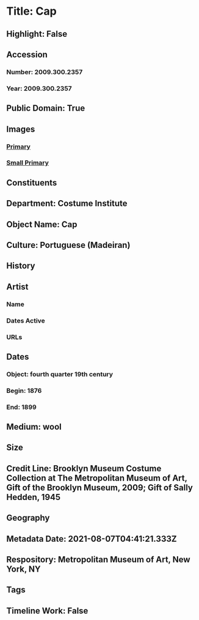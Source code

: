 # Title: Cap
## Highlight: False
## Accession
### Number: 2009.300.2357
### Year: 2009.300.2357
## Public Domain: True
## Images
### [Primary](https://images.metmuseum.org/CRDImages/ci/original/45.56.1_CP4.jpg)
### [Small Primary](https://images.metmuseum.org/CRDImages/ci/web-large/45.56.1_CP4.jpg)
## Constituents
## Department: Costume Institute
## Object Name: Cap
## Culture: Portuguese (Madeiran)
## History
## Artist
### Name
### Dates Active
### URLs
## Dates
### Object: fourth quarter 19th century
### Begin: 1876
### End: 1899
## Medium: wool
## Size
## Credit Line: Brooklyn Museum Costume Collection at The Metropolitan Museum of Art, Gift of the Brooklyn Museum, 2009; Gift of Sally Hedden, 1945
## Geography
## Metadata Date: 2021-08-07T04:41:21.333Z
## Respository: Metropolitan Museum of Art, New York, NY
## Tags
## Timeline Work: False